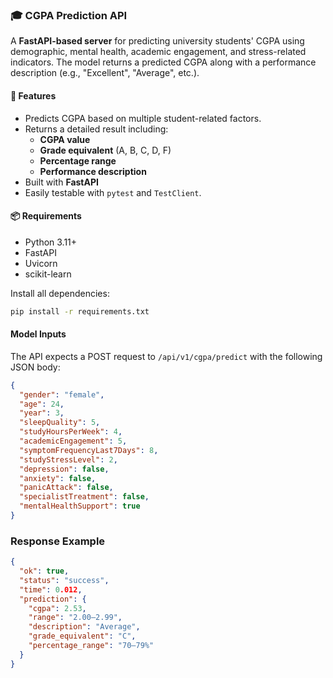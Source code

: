 ### 🎓 CGPA Prediction API

A **FastAPI-based server** for predicting university students' CGPA using demographic, mental health, academic engagement, and stress-related indicators. The model returns a predicted CGPA along with a performance description (e.g., "Excellent", "Average", etc.).

#### 🚀 Features

- Predicts CGPA based on multiple student-related factors.
- Returns a detailed result including:
  - **CGPA value**
  - **Grade equivalent** (A, B, C, D, F)
  - **Percentage range**
  - **Performance description**
- Built with **FastAPI**
- Easily testable with `pytest` and `TestClient`.

#### 📦 Requirements

- Python 3.11+
- FastAPI
- Uvicorn
- scikit-learn

Install all dependencies:

```bash
pip install -r requirements.txt
```

#### Model Inputs

The API expects a POST request to `/api/v1/cgpa/predict` with the following JSON body:

```json
{
  "gender": "female",
  "age": 24,
  "year": 3,
  "sleepQuality": 5,
  "studyHoursPerWeek": 4,
  "academicEngagement": 5,
  "symptomFrequencyLast7Days": 8,
  "studyStressLevel": 2,
  "depression": false,
  "anxiety": false,
  "panicAttack": false,
  "specialistTreatment": false,
  "mentalHealthSupport": true
}
```

### Response Example

```json
{
  "ok": true,
  "status": "success",
  "time": 0.012,
  "prediction": {
    "cgpa": 2.53,
    "range": "2.00–2.99",
    "description": "Average",
    "grade_equivalent": "C",
    "percentage_range": "70–79%"
  }
}
```
